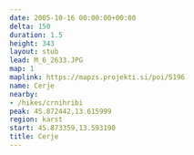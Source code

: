 ```yaml
---
date: 2005-10-16 00:00:00+00:00
delta: 150
duration: 1.5
height: 343
layout: stub
lead: M_6_2633.JPG
map: 1
maplink: https://mapzs.projekti.si/poi/5196
name: Cerje
nearby:
- /hikes/crnihribi
peak: 45.872442,13.615999
region: karst
start: 45.873359,13.593190
title: Cerje
---
```

